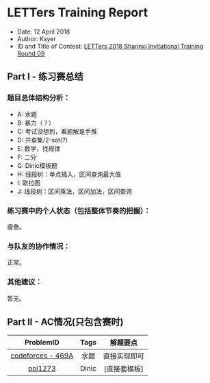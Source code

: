 ﻿# LETTers Training Report

- Date: 12 April 2018
- Author: Ksyer
- ID and Title of Contest: [LETTers 2018 Shannxi Invitational Training Round 09](https://vjudge.net/contest/221928)

## Part I - 练习赛总结

### 题目总体结构分析：

- A: 水题
- B: 暴力（？）
- C: 考试没想到，看题解是手推
- D: 并查集/2-sat(?)
- E: 数学，找规律
- F: 二分
- G: Dinic模板题
- H: 线段树：单点插入，区间查询最大值
- I: 欧拉图
- J: 线段树：区间乘法，区间加法，区间查询

### 练习赛中的个人状态（包括整体节奏的把握）：

疲惫。

### 与队友的协作情况：

正常。

### 其他建议：

暂无。

## Part II - AC情况(只包含赛时)

| ProblemID | Tags | 解题要点 | 
| :-: | :-: | :-: | 
| [codeforces - 469A](http://codeforces.com/problemset/problem/469/A) | 水题 | 直接实现即可 | 
| [poj1273](http://poj.org/problem?id=1273) | Dinic | [直接套模板] | 
